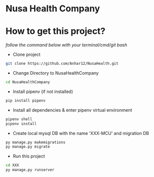 # Nusa Health Company

# How to get this project?
*follow the command below with your terminal/cmd/git bash*

- Clone project

```bash
git clone https://github.com/Anhar12/NusaHealth.git
```
- Change Directory to NusaHealthCompany

```bash
cd NusaHealthCompany
```
- Install pipenv (if not installed)

```bash
pip install pipenv
```
- Install all dependencies & enter pipenv virtual environment

```bash
pipenv shell
pipenv install
```
- Create local mysql DB with the name 'XXX-MCU' and migration DB

```bash
py manage.py makemigrations
py manage.py migrate
```

- Run this project

```bash
cd XXX
py manage.py runserver
```
